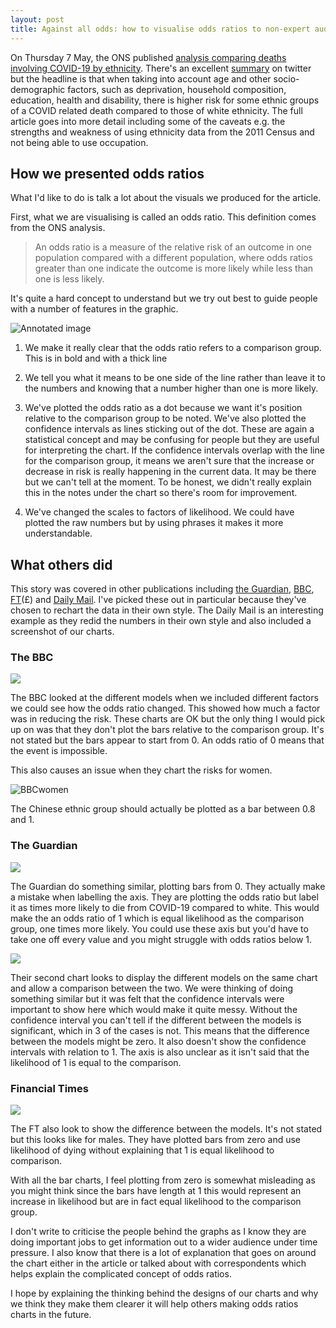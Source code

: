```yaml
---
layout: post
title: Against all odds: how to visualise odds ratios to non-expert audiences
---
```


On Thursday 7 May, the ONS published [analysis comparing deaths involving COVID-19 by ethnicity](https://www.ons.gov.uk/peoplepopulationandcommunity/birthsdeathsandmarriages/deaths/articles/coronavirusrelateddeathsbyethnicgroupenglandandwales/2march2020to10april2020). There's an excellent [summary](https://twitter.com/ONS/status/1258313535987294209) on twitter but the headline is that when taking into account age and other socio-demographic factors, such as deprivation, household composition, education, health and disability, there is higher risk for some ethnic groups of a COVID related death compared to those of white ethnicity. The full article goes into more detail including some of the caveats e.g. the strengths and weakness of using ethnicity data from the 2011 Census and not being able to use occupation. 

## How we presented odds ratios

What I'd like to do is talk a lot about the visuals we produced for the article. 

<div id="example"></div>
<script type="text/javascript" src="https://pym.nprapps.org/pym.v1.min.js"></script>
<script>var pymParent = new pym.Parent('example', 'https://www.ons.gov.uk/visualisations/dvc815/hazards/all-factors/index.html', {});
</script>
First, what we are visualising is called an odds ratio. This definition comes from the ONS analysis.

> An odds ratio is a measure of the relative risk of an outcome in one  population compared with a different population, where odds ratios greater than one indicate the outcome is more likely while less than one is less likely.

It's quite a hard concept to understand but we try out best to guide people with a number of features in the graphic.

![Annotated image](https://raw.githubusercontent.com/henryjameslau/henryjameslau.github.io/master/_media/annotation.png)

1) We make it really clear that the odds ratio refers to a comparison group. This is in bold and with a thick line

2) We tell you what it means to be one side of the line rather than leave it to the numbers and knowing that a number higher than one is more likely.

3) We've plotted the odds ratio as a dot because we want it's position relative to the comparison group to be noted. We've also plotted the confidence intervals as lines sticking out of the dot. These are again a statistical concept and may be confusing for people but they are useful for interpreting the chart. If the confidence intervals overlap with the line for the comparison group, it means we aren't sure that the increase or decrease in risk is really happening in the current data. It may be there but we can't tell at the moment. To be honest, we didn't really explain this in the notes under the chart so there's room for improvement.

4) We've changed the scales to factors of likelihood. We could have plotted the raw numbers but by using phrases it makes it more understandable. 

## What others did

This story was covered in other publications including [the Guardian](https://www.theguardian.com/world/2020/may/07/black-people-four-times-more-likely-to-die-from-covid-19-ons-finds), [BBC](https://www.bbc.co.uk/news/uk-52574931), [FT](https://www.ft.com/content/da6597c6-dc43-4d08-8812-30ad06c3b682)(£) and [Daily Mail](https://www.dailymail.co.uk/news/article-8296289/Black-people-FOUR-TIMES-likely-die-coronavirus-white-people.html). I've picked these out in particular because they've chosen to rechart the data in their own style. The Daily Mail is an interesting example as they redid the numbers in their own style and also included a screenshot of our charts.

### The BBC

![](https://raw.githubusercontent.com/henryjameslau/henryjameslau.github.io/master/_media/BBC1.png)

The BBC looked at the different models when we included different factors we could see how the odds ratio changed. This showed how much a factor was in reducing the risk. These charts are OK but the only thing I would pick up on was that they don't plot the bars relative to the comparison group. It's not stated but the bars appear to start from 0. An odds ratio of 0 means that the event is impossible. 

This also causes an issue when they chart the risks for women.

![BBCwomen](https://raw.githubusercontent.com/henryjameslau/henryjameslau.github.io/master/_media/BBCwomen.png)

The Chinese ethnic group should actually be plotted as a bar between 0.8 and 1.

### The Guardian

![](https://raw.githubusercontent.com/henryjameslau/henryjameslau.github.io/master/_media/Guardian.png)

The Guardian do something similar, plotting bars from 0. They actually make a mistake when labelling the axis. They are plotting the odds ratio but label it as times more likely to die from COVID-19 compared to white. This would make the an odds ratio of 1 which is equal likelihood as the comparison group, one times more likely. You could use these axis but you'd have to take one off every value and you might struggle with odds ratios below 1. 

![](https://raw.githubusercontent.com/henryjameslau/henryjameslau.github.io/master/_media/Guardian%202.png)

Their second chart looks to display the different models on the same chart and allow a comparison between the two. We were thinking of doing something similar but it was felt that the confidence intervals were important to show here which would make it quite messy. Without the confidence interval you can't tell if the different between the models is significant, which in 3 of the cases is not. This means that the difference between the models might be zero. It also doesn't show the confidence intervals with relation to 1. The axis is also unclear as it isn't said that the likelihood of 1 is equal to the comparison.

### Financial Times

![](https://raw.githubusercontent.com/henryjameslau/henryjameslau.github.io/master/_media/FT2.png)

The FT also look to show the difference between the models. It's not stated but this looks like for males. They have plotted bars from zero and use likelihood of dying without explaining that 1 is equal likelihood to comparison. 

With all the bar charts, I feel plotting from zero is somewhat misleading as you might think since the bars have length at 1 this would represent an increase in likelihood but are in fact equal likelihood to the comparison group.

I don't write to criticise the people behind the graphs as I know they are doing important jobs to get information out to a wider audience under time pressure. I also know that there is a lot of explanation that goes on around the chart either in the article or talked about with correspondents which helps explain the complicated concept of odds ratios. 

I hope by explaining the thinking behind the designs of our charts and why we think they make them clearer it will help others making odds ratios charts in the future.